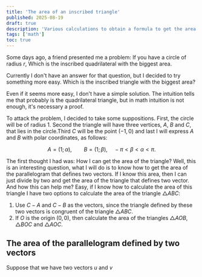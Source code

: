 ```yaml
---
title: 'The area of an inscribed triangle'
published: 2025-08-19
draft: true
description: 'Various calculations to obtain a formula to get the area if an inscribed triangle'
tags: ['math']
toc: true
---
```


Some days ago, a friend presented me a problem: If you have a circle of radius
$r$, Which is the inscribed quadrilateral with the biggest area.

Currently I don't have an answer for that question, but I decided to try
something more easy. Which is the inscribed triangle with the biggest area?

Even if it seems more easy, I don't have a simple solution. The intuition tells
me that probably is the quadrilateral triangle, but in math intuition is not
enough, it's necessary a proof.

To attack the problem, I decided to take some suppositions. First, the circle
will be of radius $1$. Second the triangle will have three vertices, $A$, $B$
and $C$, that lies in the circle.Third $C$ will be the point $(-1,0)$ and last
I will express $A$ and $B$ with polar coordinates, as follows:

$$
  A = (1; \alpha),
  \qquad
  B = (1; \beta),
  \quad
  -\pi < \beta < \alpha < \pi.
$$

The first thought I had was: How I can get the area of the triangle? Well, this
is an interesting question, what I will do is to know how to get the area of
the parallelogram that defines two vectors. If I know this area, then I can
just divide by two and get the area of the triangle that defines two vector.
And how this can help me? Easy, if I know how to calculate the area of this
triangle I have two options to calculate the area of the triangle $\triangle
ABC$:

1. Use $C-A$ and $C-B$ as the vectors, since the triangle defined by these two
   vectors is congruent of the triangle $\triangle ABC$.
2. If $O$ is the origin $(0,0)$, then calculate the area of the triangles
   $\triangle AOB$, $\triangle BOC$ and $\triangle AOC$.

## The area of the parallelogram defined by two vectors

Suppose that we have two vectors $u$ and $v$
